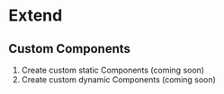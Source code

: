 # Extend

## Custom Components

1. Create custom static Components (coming soon)
2. Create custom dynamic Components (coming soon)
